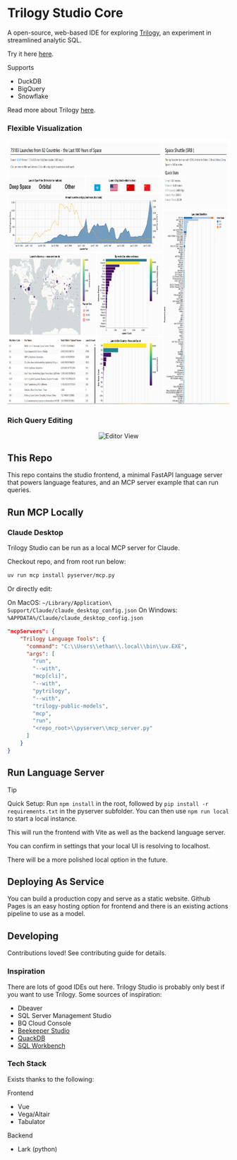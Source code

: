 # Trilogy Studio Core

A open-source, web-based IDE for exploring [Trilogy](https://github.com/trilogy-data/pytrilogy), an experiment in streamlined analytic SQL. 

Try it here [here](https://trilogydata.dev/trilogy-studio-core/).

Supports
- DuckDB
- BigQuery
- Snowflake

Read more about Trilogy [here](https://trilogydata.dev/).


### Flexible Visualization
<p align="center">
<img src="docs/dashboard.png" width="515" height="599" alt="Dashboard View">
</p>

### Rich Query Editing
<p align="center">
<img src="https://github.com/user-attachments/assets/2eee9a88-be64-437b-bd86-954ab0c1d7b3" width="515" height="559" alt="Editor View">
</p>


## This Repo

This repo contains the studio frontend, a minimal FastAPI language server that powers language features, and an MCP server example that can run queries.

## Run MCP Locally

### Claude Desktop

Trilogy Studio can be run as a local MCP server for Claude.

Checkout repo, and from root run below:

```bash
uv run mcp install pyserver/mcp.py
```

Or directly edit:

On MacOS: `~/Library/Application\ Support/Claude/claude_desktop_config.json`
On Windows: `%APPDATA%/Claude/claude_desktop_config.json`

```json
"mcpServers": {
    "Trilogy Language Tools": {
      "command": "C:\\Users\\ethan\\.local\\bin\\uv.EXE",
      "args": [
        "run",
        "--with",
        "mcp[cli]",
        "--with",
        "pytrilogy",
        "--with",
        "trilogy-public-models",
        "mcp",
        "run",
        "<repo_root>\\pyserver\\mcp_server.py"
      ]
    }
}
```

## Run Language Server

> [!TIP]
> Quick Setup: Run `npm install` in the root, followed by `pip install -r requirements.txt` in the pyserver subfolder. You can then use `npm run local` to start a local instance.

This will run the frontend with Vite as well as the backend language server.

You can confirm in settings that your local UI is resolving to localhost.

There will be a more polished local option in the future.

## Deploying As Service

You can build a production copy and serve as a static website. Github Pages is an easy hosting option for frontend and there is an existing actions pipeline to use as a model.

## Developing

Contributions loved! See contributing guide for details.

### Inspiration
There are lots of good IDEs out here. Trilogy Studio is probably only best if you want to use Trilogy. Some sources of inspiration:

- Dbeaver
- SQL Server Management Studio
- BQ Cloud Console
- [Beekeeper Studio](https://www.beekeeperstudio.io/)
- [QuackDB](https://github.com/mattf96s/QuackDB)
- [SQL Workbench](https://sql-workbench.com/)

### Tech Stack

Exists thanks to the following:

Frontend
- Vue
- Vega/Altair
- Tabulator

Backend
- Lark (python)

